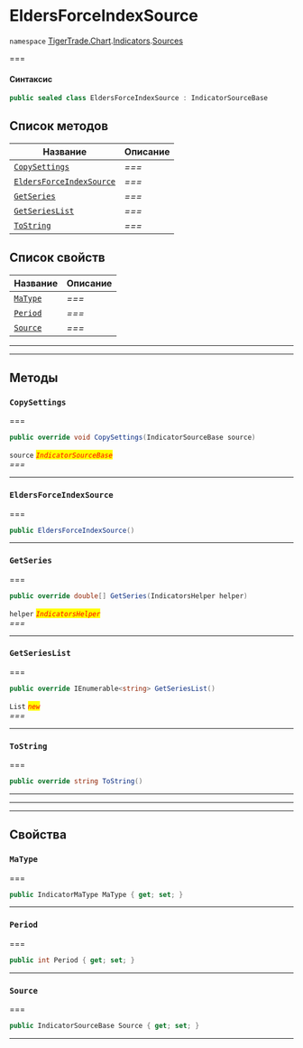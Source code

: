 # EldersForceIndexSource

`namespace` [TigerTrade.Chart](../../../../).[Indicators](../).[Sources](./)

\===

#### Синтаксис

```csharp
public sealed class EldersForceIndexSource : IndicatorSourceBase
```

## Список методов

| Название                                                                               | Описание |
| -------------------------------------------------------------------------------------- | -------- |
| [`CopySettings`](eldersforceindexsource.cs.md#method-copysettings)                     | _===_    |
| [`EldersForceIndexSource`](eldersforceindexsource.cs.md#method-eldersforceindexsource) | _===_    |
| [`GetSeries`](eldersforceindexsource.cs.md#method-getseries)                           | _===_    |
| [`GetSeriesList`](eldersforceindexsource.cs.md#method-getserieslist)                   | _===_    |
| [`ToString`](eldersforceindexsource.cs.md#method-tostring)                             | _===_    |

## Список свойств

| Название                                                 | Описание |
| -------------------------------------------------------- | -------- |
| [`MaType`](eldersforceindexsource.cs.md#property-matype) | _===_    |
| [`Period`](eldersforceindexsource.cs.md#property-period) | _===_    |
| [`Source`](eldersforceindexsource.cs.md#property-source) | _===_    |

***

***

## Методы

### `CopySettings` <a href="#method-copysettings" id="method-copysettings"></a>

\===

```csharp
public override void CopySettings(IndicatorSourceBase source)
```

`source` _<mark style="color:red;">`IndicatorSourceBase`</mark>_\
_===_

***

### `EldersForceIndexSource` <a href="#method-eldersforceindexsource" id="method-eldersforceindexsource"></a>

\===

```csharp
public EldersForceIndexSource()
```

***

### `GetSeries` <a href="#method-getseries" id="method-getseries"></a>

\===

```csharp
public override double[] GetSeries(IndicatorsHelper helper)
```

`helper` _<mark style="color:red;">`IndicatorsHelper`</mark>_\
_===_

***

### `GetSeriesList` <a href="#method-getserieslist" id="method-getserieslist"></a>

\===

```csharp
public override IEnumerable<string> GetSeriesList()
```

`List` _<mark style="color:red;">`new`</mark>_\
_===_

***

### `ToString` <a href="#method-tostring" id="method-tostring"></a>

\===

```csharp
public override string ToString()
```

***

***

***

## Свойства

### `MaType` <a href="#property-matype" id="property-matype"></a>

\===

```csharp
public IndicatorMaType MaType { get; set; }
```

***

### `Period` <a href="#property-period" id="property-period"></a>

\===

```csharp
public int Period { get; set; }
```

***

### `Source` <a href="#property-source" id="property-source"></a>

\===

```csharp
public IndicatorSourceBase Source { get; set; }
```

***
